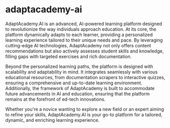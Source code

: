 # adaptacademy-ai

AdaptAcademy.AI is an advanced, AI-powered learning platform designed to revolutionize the way individuals approach education. At its core, the platform dynamically adapts to each learner, providing a personalized learning experience tailored to their unique needs and pace. By leveraging cutting-edge AI technologies, AdaptAcademy not only offers content recommendations but also actively assesses student skills and knowledge, filling gaps with targeted exercises and rich documentation.

Beyond the personalized learning paths, the platform is designed with scalability and adaptability in mind. It integrates seamlessly with various educational resources, from documentation scrapers to interactive quizzes, ensuring a comprehensive and up-to-date learning environment. Additionally, the framework of AdaptAcademy is built to accommodate future advancements in AI and education, ensuring that the platform remains at the forefront of ed-tech innovations.

Whether you're a novice wanting to explore a new field or an expert aiming to refine your skills, AdaptAcademy.AI is your go-to platform for a tailored, dynamic, and enriching learning experience.
